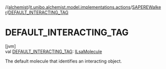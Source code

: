 //[alchemist](../../../index.md)/[it.unibo.alchemist.model.implementations.actions](../index.md)/[SAPEREWalker](index.md)/[DEFAULT_INTERACTING_TAG](-d-e-f-a-u-l-t_-i-n-t-e-r-a-c-t-i-n-g_-t-a-g.md)

# DEFAULT_INTERACTING_TAG

[jvm]\
val [DEFAULT_INTERACTING_TAG](-d-e-f-a-u-l-t_-i-n-t-e-r-a-c-t-i-n-g_-t-a-g.md): [ILsaMolecule](../../it.unibo.alchemist.model.interfaces/-i-lsa-molecule/index.md)

The default molecule that identifies an interacting object.
